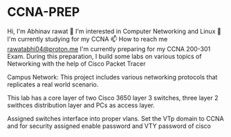 # CCNA-PREP

Hi, I'm Abhinav rawat
👀 I'm interested in Computer Networking and Linux
🌱 I'm currently studying for my CCNA
📫 How to reach me rawatabhi04@proton.me I'm currently preparing for my CCNA 200-301 Exam. During this preparation, I build some labs on various topics of Networking with the help of Cisco Packet Tracer


Campus Network:
This project includes various networking protocols that replicates a real world scenario. 

This lab has a core layer of two Cisco 3650 layer 3 switches, three layer 2 swithces distribution layer and PCs as access layer.

Assigned switches interface into proper vlans. Set the VTp domain to CCNA and for security assigned enable password and VTY password of cisco




